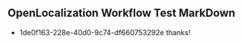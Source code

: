 ## OpenLocalization Workflow Test MarkDown
* 1de0f163-228e-40d0-9c74-df660753292e thanks!

<!--HONumber=Sep16_HO1-->


